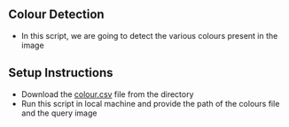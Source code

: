 ## Colour Detection
- In this script, we are going to detect the various colours present in the image
## Setup Instructions
- Download the [colour.csv](./colors.csv) file from the directory
- Run this script in local machine and provide the path of the colours file and the query image
